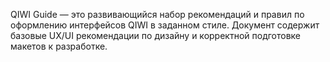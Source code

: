 QIWI Guide — это развивающийся набор рекомендаций и правил по оформлению интерфейсов QIWI в заданном стиле. Документ
содержит базовые UX/UI рекомендации по дизайну и корректной подготовке макетов к разработке.

```jsx noeditor

```
